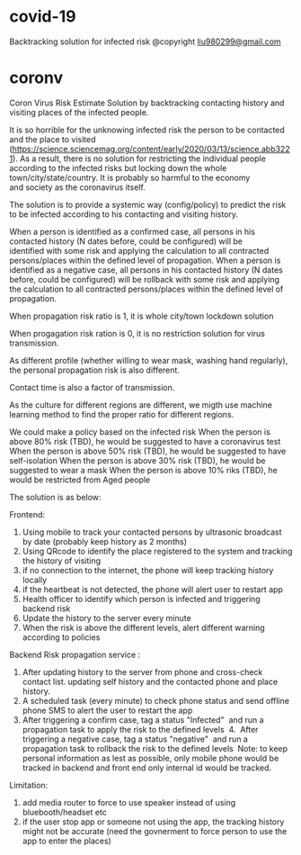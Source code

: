 # covid-19
Backtracking solution for infected risk
@copyright liu980299@gmail.com

# coronv
Coron Virus Risk Estimate Solution by backtracking contacting history and visiting places of the infected people.


It is so horrible for the unknowing infected risk the person to be contacted and the place to visited (https://science.sciencemag.org/content/early/2020/03/13/science.abb3221).
As a result, there is no solution for restricting the individual people according to the infected risks but locking down the whole town/city/state/country. 
It is probably so harmful to the economy and society as the coronavirus itself. 


The solution is to provide a systemic way (config/policy) to predict the risk to be infected according to his contacting and visiting history. 

When a person is identified as a confirmed case, all persons in his contacted history (N dates before, could be configured) will be identified with some risk and applying the calculation to all contracted persons/places within the defined level of propagation.
When a person is identified as a negative case, all persons in his contacted history (N dates before, could be configured) will be rollback with some risk and applying the calculation to all contracted persons/places within the defined level of propagation.  

When propagation risk ratio is 1, it is whole city/town lockdown solution 

When progagation risk ration is 0, it is no restriction solution for virus transmission.

As different profile (whether willing to wear mask, washing hand regularly), the personal propagation risk is also different.

Contact time is also a factor of transmission.

As the culture for different regions are different, we migth use machine learning method to find the proper ratio for different regions.

We could make a policy based on the infected risk 
When the person is above 80% risk (TBD), he would be suggested to have a coronavirus test
When the person is above 50% risk (TBD), he would be suggested to have self-isolation
When the person is above 30% risk (TBD), he would be suggested to wear a mask
When the person is above 10% riks (TBD), he would be restricted from Aged people  

The solution is as below:

Frontend:
1. Using mobile to track your contacted persons by ultrasonic broadcast by date (probably keep history as 2 months) 
2. Using QRcode to identify the place registered to the system and tracking the history of visiting
3. if no connection to the internet, the phone will keep tracking history locally
4. if the heartbeat is not detected, the phone will alert user to restart app
5. Health officer to identify which person is infected and triggering backend risk 
6. Update the history to the server every minute
7. When the risk is above the different levels, alert different warning according to policies

Backend Risk propagation service :
1. After updating history to the server from phone and cross-check contact list. updating self history and the contacted phone and place history.
2. A scheduled task (every minute) to check phone status and send offline phone SMS to alert the user to restart the app
3. After triggering a confirm case, tag a status "Infected"  and run a propagation task to apply the risk to the defined levels 
4.  After triggering a negative case, tag a status "negative"  and run a propagation task to rollback the risk to the defined levels 
Note: to keep personal information as lest as possible, only mobile phone would be tracked in backend and front end only internal id would be tracked. 

Limitation:
1. add media router to force to use speaker instead of using bluebooth/headset etc
2. if the user stop app or someone not using the app, the tracking history might not be accurate (need the govnerment to force person to use the app to enter the places)
